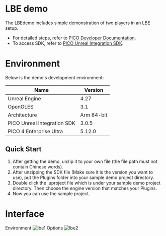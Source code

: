 # LBE demo

The LBEdemo includes simple demonstration of two players in an LBE setup.

- For detailed steps, refer to [PICO Developer Documentation](https://developer-global.pico-interactive.com/document/unreal).
- To access SDK, refer to [PICO Unreal Integration SDK](https://developer-global.pico-interactive.com/resources/#sdk).

# Environment
Below is the demo's development environment:

| Name  | Version    |
| ----  |  ----      |
| Unreal Engine | 4.27 |
| OpenGLES  | 3.1 |
| Architecture  |Arm 64-bit |
| PICO Unreal Integration SDK | 3.0.5 |
| PICO 4 Enterprise Ultra | 5.12.0 |


## Quick Start
1. After getting the demo, unzip it to your own file (the file path must not contain Chinese words).
2. After unzipping the SDK file (Make sure it is the version you want to use), put the Plugins folder into your sample demo project directory.
3. Double click the .uproject file which is under your sample demo project directory. Then choose the engine version that matches your Plugins.
4. Now you can use the sample project.

# Interface
Environment
![lbe1](https://github.com/user-attachments/assets/15d17242-4aa7-4c8a-833f-f2048bb7356c)
Options
![lbe2](https://github.com/user-attachments/assets/a52a46df-53e7-4607-a7f2-69a7e35f3300)
